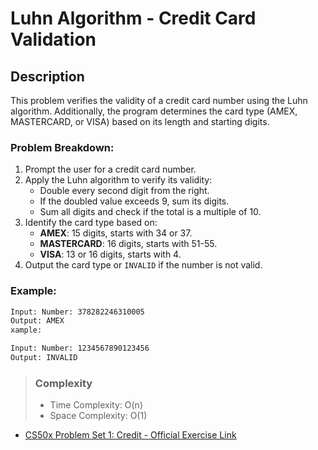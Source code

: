 # Luhn Algorithm - Credit Card Validation

## Description
This problem verifies the validity of a credit card number using the Luhn algorithm. Additionally, the program determines the card type (AMEX, MASTERCARD, or VISA) based on its length and starting digits.

### Problem Breakdown:
1. Prompt the user for a credit card number.
2. Apply the Luhn algorithm to verify its validity:
   - Double every second digit from the right.
   - If the doubled value exceeds 9, sum its digits.
   - Sum all digits and check if the total is a multiple of 10.
3. Identify the card type based on:
   - **AMEX**: 15 digits, starts with 34 or 37.
   - **MASTERCARD**: 16 digits, starts with 51-55.
   - **VISA**: 13 or 16 digits, starts with 4.
4. Output the card type or `INVALID` if the number is not valid.

### Example:
```sh
Input: Number: 378282246310005
Output: AMEX
xample:

Input: Number: 1234567890123456
Output: INVALID
```
> ### Complexity
> - Time Complexity: O(n)
> - Space Complexity: O(1)
- [CS50x Problem Set 1: Credit    - Official Exercise Link](https://cs50.harvard.edu/x/2025/psets/1/credit/)
